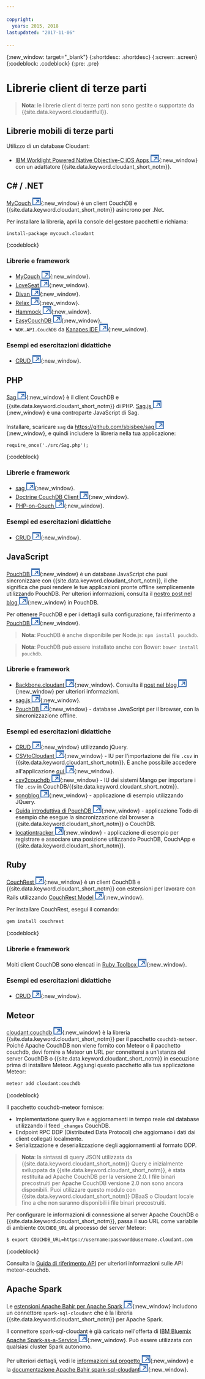 ```yaml
---

copyright:
  years: 2015, 2018
lastupdated: "2017-11-06"

---
```


{:new_window: target="_blank"}
{:shortdesc: .shortdesc}
{:screen: .screen}
{:codeblock: .codeblock}
{:pre: .pre}

# Librerie client di terze parti

>   **Nota**: le librerie client di terze parti non sono gestite o supportate da {{site.data.keyword.cloudantfull}}.

## Librerie mobili di terze parti

Utilizzo di un database Cloudant:

-   [IBM Worklight Powered Native Objective-C iOS Apps ![Icona link esterno](../images/launch-glyph.svg "Icona link esterno")](http://www.tricedesigns.com/2014/11/17/ibm-worklight-powered-native-objective-c-ios-apps/){:new_window} con un adattatore {{site.data.keyword.cloudant_short_notm}}.

## C# / .NET

[MyCouch ![Icona link esterno](../images/launch-glyph.svg "Icona link esterno")](https://github.com/danielwertheim/mycouch){:new_window}
è un client CouchDB e {{site.data.keyword.cloudant_short_notm}} asincrono per .Net.

Per installare la libreria, apri la console del gestore pacchetti e richiama:

```
install-package mycouch.cloudant
```
{:codeblock}

### Librerie e framework

-   [MyCouch ![Icona link esterno](../images/launch-glyph.svg "Icona link esterno")](https://github.com/danielwertheim/mycouch){:new_window}.
-   [LoveSeat ![Icona link esterno](../images/launch-glyph.svg "Icona link esterno")](https://github.com/soitgoes/LoveSeat){:new_window}.
-   [Divan ![Icona link esterno](../images/launch-glyph.svg "Icona link esterno")](https://github.com/foretagsplatsen/Divan){:new_window}.
-   [Relax ![Icona link esterno](../images/launch-glyph.svg "Icona link esterno")](https://github.com/arobson/Relax){:new_window}.
-   [Hammock ![Icona link esterno](../images/launch-glyph.svg "Icona link esterno")](http://code.google.com/p/relax-net/){:new_window}.
-   [EasyCouchDB ![Icona link esterno](../images/launch-glyph.svg "Icona link esterno")](https://github.com/hhariri/EasyCouchDB){:new_window}.
-   `WDK.API.CouchDB` da [Kanapes IDE ![Icona link esterno](../images/launch-glyph.svg "Icona link esterno")](http://kanapeside.com/){:new_window}.

### Esempi ed esercitazioni didattiche

-   [CRUD ![Icona link esterno](../images/launch-glyph.svg "Icona link esterno")](https://github.com/cloudant/haengematte/tree/master/c%23){:new_window}.

## PHP

[Sag ![Icona link esterno](../images/launch-glyph.svg "Icona link esterno")](https://github.com/sbisbee/sag){:new_window} è il client CouchDB e {{site.data.keyword.cloudant_short_notm}} di PHP.
[Sag.js ![Icona link esterno](../images/launch-glyph.svg "Icona link esterno")](https://github.com/sbisbee/sag-js){:new_window} è una controparte JavaScript di Sag.

Installare, scaricare
`sag` da [https://github.com/sbisbee/sag ![Icona link esterno](../images/launch-glyph.svg "Icona link esterno")](https://github.com/sbisbee/sag){:new_window},
e quindi includere la libreria nella tua applicazione:

```
require_once('./src/Sag.php');
```
{:codeblock}

### Librerie e framework

-   [sag ![Icona link esterno](../images/launch-glyph.svg "Icona link esterno")](https://github.com/sbisbee/sag){:new_window}.
-   [Doctrine CouchDB Client ![Icona link esterno](../images/launch-glyph.svg "Icona link esterno")](https://github.com/doctrine/couchdb-client){:new_window}.
-   [PHP-on-Couch ![Icona link esterno](../images/launch-glyph.svg "Icona link esterno")](https://github.com/dready92/PHP-on-Couch){:new_window}.

### Esempi ed esercitazioni didattiche

-   [CRUD ![Icona link esterno](../images/launch-glyph.svg "Icona link esterno")](https://github.com/cloudant/haengematte/tree/master/php){:new_window}.

## JavaScript

[PouchDB ![Icona link esterno](../images/launch-glyph.svg "Icona link esterno")](http://pouchdb.com/){:new_window} è un database JavaScript che puoi sincronizzare con {{site.data.keyword.cloudant_short_notm}},
il che significa che puoi rendere le tue applicazioni pronte offline semplicemente utilizzando PouchDB.
Per ulteriori informazioni, consulta
il [nostro post nel blog
![Icona link esterno](../images/launch-glyph.svg "Icona link esterno")](https://cloudant.com/blog/pouchdb){:new_window} in PouchDB.

Per ottenere PouchDB e per i dettagli sulla configurazione, fai riferimento a
[PouchDB ![Icona link esterno](../images/launch-glyph.svg "Icona link esterno")](http://pouchdb.com/){:new_window}.

>   **Nota**: PouchDB è anche disponibile per Node.js: `npm install pouchdb`.

>   **Nota**: PouchDB può essere installato anche con Bower: `bower install pouchdb`.

### Librerie e framework

-   [Backbone.cloudant ![Icona link esterno](../images/launch-glyph.svg "Icona link esterno")](https://github.com/cloudant-labs/backbone.cloudant){:new_window}.
    Consulta il [post nel blog ![Icona link esterno](../images/launch-glyph.svg "Icona link esterno")](https://cloudant.com/blog/backbone-and-cloudant/){:new_window} per ulteriori informazioni.
-   [sag.js ![Icona link esterno](../images/launch-glyph.svg "Icona link esterno")](https://github.com/sbisbee/sag-js){:new_window}.
-   [PouchDB ![Icona link esterno](../images/launch-glyph.svg "Icona link esterno")](http://pouchdb.com/){:new_window} -
    database JavaScript per il browser, con la sincronizzazione offline.

### Esempi ed esercitazioni didattiche

-   [CRUD ![Icona link esterno](../images/launch-glyph.svg "Icona link esterno")](https://github.com/cloudant/haengematte/tree/master/javascript-jquery){:new_window} utilizzando jQuery.
-   [CSVtoCloudant ![Icona link esterno](../images/launch-glyph.svg "Icona link esterno")](https://github.com/michellephung/CSVtoCloudant){:new_window} -
    IU per l'importazione dei file `.csv` in {{site.data.keyword.cloudant_short_notm}}.
    È anche possibile accedere all'applicazione [qui ![Icona link esterno](../images/launch-glyph.svg "Icona link esterno")](https://michellephung.github.io/CSVtoCloudant/){:new_window}.
-   [csv2couchdb ![Icona link esterno](../images/launch-glyph.svg "Icona link esterno")](https://github.com/Mango-information-systems/csv2couchdb){:new_window} -
    IU dei sistemi Mango per importare i file `.csv` in CouchDB/{{site.data.keyword.cloudant_short_notm}}.
-   [songblog ![Icona link esterno](../images/launch-glyph.svg "Icona link esterno")](https://github.com/millayr/songblog){:new_window} - applicazione di esempio utilizzando JQuery.
-   [Guida introduttiva di PouchDB ![Icona link esterno](../images/launch-glyph.svg "Icona link esterno")](http://pouchdb.com/getting-started.html){:new_window} -
    applicazione Todo di esempio che esegue la sincronizzazione dal browser a {{site.data.keyword.cloudant_short_notm}} o CouchDB.
-   [locationtracker ![Icona link esterno](../images/launch-glyph.svg "Icona link esterno")](https://github.com/rajrsingh/locationtracker){:new_window} -
    applicazione di esempio per registrare e associare una posizione utilizzando PouchDB,
    CouchApp
    e {{site.data.keyword.cloudant_short_notm}}.

## Ruby

[CouchRest ![Icona link esterno](../images/launch-glyph.svg "Icona link esterno")](https://github.com/couchrest/couchrest){:new_window} è un client CouchDB e {{site.data.keyword.cloudant_short_notm}}
con estensioni per lavorare con Rails utilizzando [CouchRest Model ![Icona link esterno](../images/launch-glyph.svg "Icona link esterno")](https://github.com/couchrest/couchrest_model){:new_window}.

Per installare CouchRest, esegui il comando:

```sh
gem install couchrest
```
{:codeblock}

### Librerie e framework

Molti client CouchDB sono elencati in
[Ruby Toolbox ![Icona link esterno](../images/launch-glyph.svg "Icona link esterno")](https://www.ruby-toolbox.com/categories/couchdb_clients){:new_window}.

### Esempi ed esercitazioni didattiche

-   [CRUD ![Icona link esterno](../images/launch-glyph.svg "Icona link esterno")](https://github.com/cloudant/haengematte/tree/master/ruby){:new_window}.

<div id="couchdb"></div>

## Meteor

[cloudant:couchdb ![Icona link esterno](../images/launch-glyph.svg "Icona link esterno")](https://atmospherejs.com/cloudant/couchdb){:new_window} è la
libreria {{site.data.keyword.cloudant_short_notm}} per il pacchetto `couchdb-meteor`.
Poiché Apache CouchDB non viene fornito con Meteor o il pacchetto couchdb,
devi fornire a Meteor un URL per connettersi
a un'istanza del server CouchDB o {{site.data.keyword.cloudant_short_notm}} in esecuzione prima di installare Meteor.
Aggiungi questo pacchetto
alla tua applicazione Meteor:

```sh
meteor add cloudant:couchdb
```
{:codeblock}

Il pacchetto couchdb-meteor fornisce:

-   Implementazione query live e aggiornamenti in tempo reale dal database utilizzando il feed `_changes` CouchDB.
-   Endpoint RPC DDP (Distributed Data Protocol) che aggiornano i dati dai client collegati localmente.
-   Serializzazione e deserializzazione degli aggiornamenti al formato DDP.

>   **Nota**: la sintassi di query JSON utilizzata da {{site.data.keyword.cloudant_short_notm}} Query
    e inizialmente sviluppata da {{site.data.keyword.cloudant_short_notm}},
    è stata restituita ad Apache CouchDB per la versione 2.0.
    I file binari precostruiti per Apache CouchDB versione 2.0
   non sono ancora disponibili.
    Puoi utilizzare questo modulo con {{site.data.keyword.cloudant_short_notm}} DBaaS o Cloudant locale fino a che non saranno disponibili i file binari precostruiti.

Per configurare le informazioni di connessione al server Apache CouchDB o {{site.data.keyword.cloudant_short_notm}},
passa il suo URL come variabile di ambiente `COUCHDB_URL` al processo del server Meteor:

```sh
$ export COUCHDB_URL=https://username:password@username.cloudant.com
```
{:codeblock}

Consulta la [Guida di riferimento API](../api/index.html) per ulteriori informazioni sulle API meteor-couchdb. 

## Apache Spark

Le [estensioni Apache Bahir per Apache Spark  ![Icona link esterno](../images/launch-glyph.svg "Icona link esterno")](http://bahir.apache.org/#home){:new_window}
includono un connettore `spark-sql-cloudant` che è la libreria {{site.data.keyword.cloudant_short_notm}} per Apache Spark.

Il connettore spark-sql-cloudant è già caricato nell'offerta di
[IBM Bluemix Apache Spark-as-a-Service ![Icona link esterno](../images/launch-glyph.svg "Icona link esterno")](https://console.ng.bluemix.net/catalog/services/apache-spark/){:new_window}.
Può essere utilizzata con qualsiasi cluster Spark autonomo.

Per ulteriori dettagli, vedi le [informazioni sul progetto ![Icona link esterno](../images/launch-glyph.svg "Icona link esterno")](https://github.com/apache/bahir/tree/master/sql-cloudant){:new_window}
e la [documentazione Apache Bahir spark-sql-cloudant![Icona link esterno](../images/launch-glyph.svg "Icona link esterno")](http://bahir.apache.org/docs/spark/current/spark-sql-cloudant/){:new_window}.
